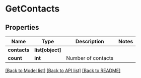 # GetContacts

## Properties
Name | Type | Description | Notes
------------ | ------------- | ------------- | -------------
**contacts** | **list[object]** |  | 
**count** | **int** | Number of contacts | 

[[Back to Model list]](../README.md#documentation-for-models) [[Back to API list]](../README.md#documentation-for-api-endpoints) [[Back to README]](../README.md)


